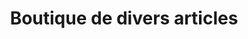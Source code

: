 ---
title: "Boutique de divers articles"
url: /nzerekore/boutique-de-divers-articles-2/
shop: Lebensmittel
---